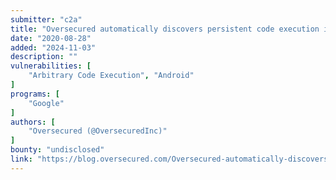 ```yaml
---
submitter: "c2a"
title: "Oversecured automatically discovers persistent code execution in the Google Play Core Library"
date: "2020-08-28"
added: "2024-11-03"
description: ""
vulnerabilities: [
    "Arbitrary Code Execution", "Android"
]
programs: [
    "Google"
]
authors: [
    "Oversecured (@OversecuredInc)"
]
bounty: "undisclosed"
link: "https://blog.oversecured.com/Oversecured-automatically-discovers-persistent-code-execution-in-the-Google-Play-Core-Library/"
---
```




